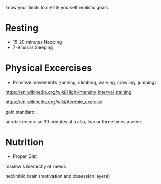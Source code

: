 know your limits to create yourself realistic goals

# Resting
- 15-20 minutes Napping
- 7-9 hours Sleeping

# Physical Excercises
- Primitive movements (running, climbing, walking, crawling, jumping)

https://en.wikipedia.org/wiki/High-intensity_interval_training

https://en.wikipedia.org/wiki/Aerobic_exercise

gold standard:

aerobic excercise 30 minutes at a clip, two or three times a week

# Nutrition
- Proper Diet

maslow's hierarchy of needs

neolimbic brain (motivation and obsession layers)